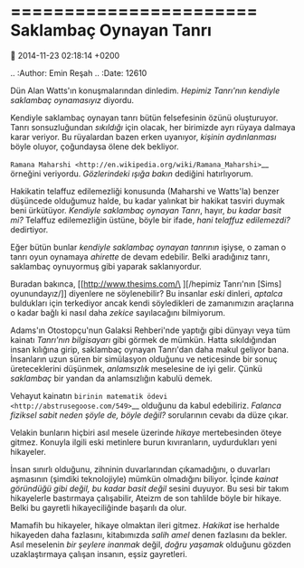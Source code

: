 =======================
Saklambaç Oynayan Tanrı
=======================

:date: 2014-11-23 02:18:14 +0200

.. :Author: Emin Reşah
.. :Date:   12610

Dün Alan Watts'ın konuşmalarından dinledim. *Hepimiz Tanrı'nın kendiyle
saklambaç oynamasıyız* diyordu.

Kendiyle saklambaç oynayan tanrı bütün felsefesinin özünü oluşturuyor.
Tanrı sonsuzluğundan *sıkıldığı* için olacak, her birimizde ayrı rüyaya
dalmaya karar veriyor. Bu rüyalardan bazen erken uyanıyor, *kişinin
aydınlanması* böyle oluyor, çoğundaysa ölene dek bekliyor.

`Ramana Maharshi <http://en.wikipedia.org/wiki/Ramana_Maharshi>`__
örneğini veriyordu. *Gözlerindeki ışığa bakın* dediğini hatırlıyorum.

Hakikatin telaffuz edilemezliği konusunda (Maharshi ve Watts'la) benzer
düşüncede olduğumuz halde, bu kadar yalınkat bir hakikat tasviri duymak
beni ürkütüyor. *Kendiyle saklambaç oynayan Tanrı*, hayır, *bu kadar
basit mi?* Telaffuz edilemezliğin üstüne, böyle bir ifade, *hani
telaffuz edilemezdi?* dedirtiyor.

Eğer bütün bunlar *kendiyle saklambaç oynayan tanrının* işiyse, o zaman
o tanrı oyun oynamaya *ahirette* de devam edebilir. Belki aradığınız
tanrı, saklambaç oynuyormuş gibi yaparak saklanıyordur.

Buradan bakınca, [[http://www.thesims.com/\ ][/hepimiz Tanrı'nın [Sims]
oyunundayız/]] diyenlere ne söylenebilir? Bu insanlar *eski* dinleri,
*aptalca* buldukları için terkediyor ancak kendi söyledikleri de
zamanımızın araçlarına o kadar bağlı ki nasıl daha *zekice* sayılacağını
bilmiyorum.

Adams'ın Otostopçu'nun Galaksi Rehberi'nde yaptığı gibi dünyayı veya tüm
kainatı *Tanrı'nın bilgisayarı* gibi görmek de mümkün. Hatta
sıkıldığından insan kılığına girip, saklambaç oynayan Tanrı'dan daha
makul geliyor bana. İnsanların uzun süren bir simülasyon olduğunu ve
neticesinde bir sonuç üreteceklerini düşünmek, *anlamsızlık* meselesine
de iyi gelir. Çünkü *saklambaç* bir yandan da anlamsızlığın kabulü
demek.

Vehayut kainatın `birinin matematik
ödevi <http://abstrusegoose.com/549>`__ olduğunu da kabul edebiliriz.
*Falanca fiziksel sabit neden şöyle de, böyle değil?* sorularının cevabı
da düze çıkar.

Velakin bunların hiçbiri asıl mesele üzerinde *hikaye* mertebesinden
öteye gitmez. Konuyla ilgili eski metinlere burun kıvıranların,
uydurdukları yeni hikayeler.

İnsan sınırlı olduğunu, zihninin duvarlarından çıkamadığını, o duvarları
aşmasının (şimdiki teknolojiyle) mümkün olmadığını biliyor. İçinde
*kainat göründüğü gibi değil, bu kadar basit değil* sesini duyuyor. Bu
sesi bir takım hikayelerle bastırmaya çalışabilir, Ateizm de son
tahlilde böyle bir hikaye. Belki bu gayretli hikayeciliğinde başarılı da
olur.

Mamafih bu hikayeler, hikaye olmaktan ileri gitmez. *Hakikat* ise
herhalde hikayeden daha fazlasını, kitabımızda *salih amel* denen
fazlasını da bekler. Asıl meselenin *bir şeylere inanmak* değil, *doğru
yaşamak* olduğunu gözden uzaklaştırmaya çalışan insanın, eşsiz
gayretleri.

